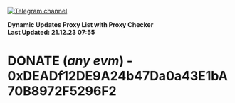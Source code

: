 [![Telegram channel](https://img.shields.io/endpoint?url=https://runkit.io/damiankrawczyk/telegram-badge/branches/master?url=https://t.me/n4z4v0d)](https://t.me/n4z4v0d) 

**Dynamic Updates Proxy List with Proxy Checker**  
**Last Updated: 21.12.23 07:55**

# DONATE (_any evm_) - 0xDEADf12DE9A24b47Da0a43E1bA70B8972F5296F2
